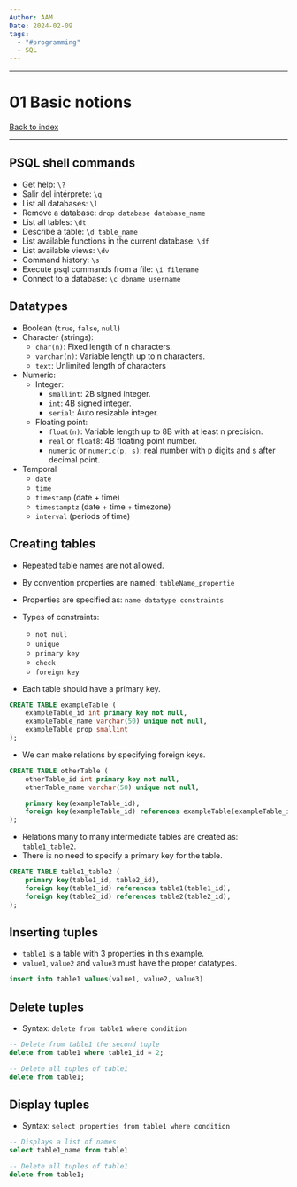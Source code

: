 ```yaml
---
Author: AAM
Date: 2024-02-09
tags:
  - "#programming"
  - SQL
---
```


---
# 01 Basic notions

[Back to index](Programming/SQL/SQL.md)

---

## PSQL shell commands

- Get help: `\?`
- Salir del intérprete: `\q` 
- List all databases: `\l`
- Remove a database: `drop database database_name`
- List all tables: `\dt`
- Describe a table: `\d table_name`
- List available functions in the current database: `\df`
- List available views: `\dv`
- Command history: `\s`
- Execute psql commands from a file: `\i filename`
- Connect to a database: `\c dbname username`


## Datatypes

- Boolean (`true`, `false`, `null`)
- Character (strings):
	- `char(n)`: Fixed length of n characters.
	- `varchar(n)`: Variable length up to n characters.
	- `text`: Unlimited length of characters
- Numeric:
	- Integer:
		- `smallint`: 2B signed integer.
		- `int`: 4B signed integer.
		- `serial`: Auto resizable integer.
	- Floating point:
		- `float(n)`: Variable length up to 8B with at least n precision.
		- `real` or `float8`: 4B floating point number.
		- `numeric` or `numeric(p, s)`: real number with p digits and s after decimal point.
- Temporal
	- `date`
	- `time`
	- `timestamp` (date + time)
	- `timestamptz` (date + time + timezone)
	- `interval` (periods of time)

## Creating tables

- Repeated table names are not allowed.
- By convention properties are named: `tableName_propertie`
- Properties are specified as: `name datatype constraints`
- Types of constraints:
	- `not null`
	- `unique`
	- `primary key`
	- `check`
	- `foreign key`
	
- Each table should have a primary key.

```sql
CREATE TABLE exampleTable (
	exampleTable_id int primary key not null,
	exampleTable_name varchar(50) unique not null,
	exampleTable_prop smallint
);
```

- We can make relations by specifying foreign keys.
```sql
CREATE TABLE otherTable (
	otherTable_id int primary key not null,
	otherTable_name varchar(50) unique not null,

	primary key(exampleTable_id),
	foreign key(exampleTable_id) references exampleTable(exampleTable_id)
);
```

- Relations many to many intermediate tables are created as: `table1_table2`.
- There is no need to specify a primary key for the table.
```sql
CREATE TABLE table1_table2 (
	primary key(table1_id, table2_id),
	foreign key(table1_id) references table1(table1_id),
	foreign key(table2_id) references table2(table2_id),
);
```

## Inserting tuples

- `table1` is a table with 3 properties in this example.
- `value1`, `value2` and `value3` must have the proper datatypes.
```sql
insert into table1 values(value1, value2, value3)
```

## Delete tuples
- Syntax: `delete from table1 where condition`
```sql
-- Delete from table1 the second tuple
delete from table1 where table1_id = 2;

-- Delete all tuples of table1 
delete from table1;
```

## Display tuples
- Syntax: `select properties from table1 where condition`
```sql
-- Displays a list of names
select table1_name from table1

-- Delete all tuples of table1 
delete from table1;
```